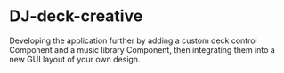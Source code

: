 # DJ-deck-creative
Developing the application further by adding a custom deck control Component and a music library Component, then integrating them into a new GUI layout of your own design.
